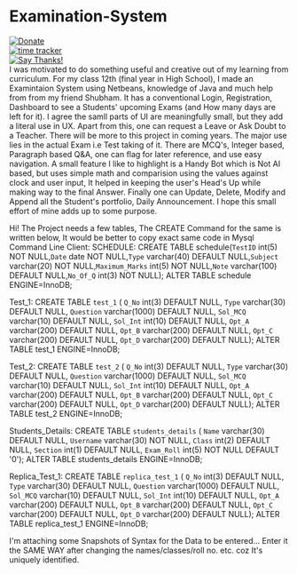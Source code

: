 # Examination-System
[![Donate](https://img.shields.io/badge/Donate-PayPal-green.svg)](https://www.paypal.me/grv97)<br>
[![time tracker](https://wakatime.com/badge/github/Grv-Singh/Examination-System.svg)](https://wakatime.com/badge/github/Grv-Singh/Examination-System)<br>
[![Say Thanks!](https://img.shields.io/badge/Say%20Thanks-!-1EAEDB.svg)](https://saythanks.io/to/acad.grv97@gmail.com)<br>
I was motivated to do something useful and creative out of my learning from curriculum. For my class 12th (final year in High School), I made an Examintaion System using Netbeans, knowledge of Java and much help from from my friend Shubham. It has a conventional Login, Registration, Dashboard to see a Students' upcoming Exams (and How many days are left for it). I agree the samll parts of UI are meaningfully small, but they add a literal use in UX. Apart from this, one can request a Leave or Ask Doubt to a Teacher. There will be more to this project in coming years. The major use lies in the actual Exam i.e Test taking of it. There are MCQ's, Integer based, Paragraph based Q&A, one can flag for later reference, and use easy navigation. A small feature I like to highlight is a Handy Bot which is Not AI based, but uses simple math and comparision using the values against clock and user input, It helped in keeping the user's Head's Up while making way to the final Answer. Finally one can Update, Delete, Modify and Append all the Student's portfolio, Daily Announcement. I hope this small effort of mine adds up to some purpose.

Hi!
The Project needs a few tables, The CREATE Command for the same is written below, It would be better to copy exact same code in Mysql Command Line Client:
SCHEDULE:
CREATE TABLE schedule(`TestID` int(5) NOT NULL,`Date` date NOT NULL,`Type` varchar(40) DEFAULT NULL,`Subject` varchar(20) NOT NULL,`Maximum_Marks` int(5) NOT NULL,`Note` varchar(100) DEFAULT NULL,`No_Of_Q` int(3) NOT NULL);
ALTER TABLE schedule ENGINE=InnoDB;

Test_1:
CREATE TABLE `test_1` ( `Q_No` int(3) DEFAULT NULL, `Type` varchar(30) DEFAULT NULL, `Question` varchar(1000) DEFAULT NULL, `Sol_MCQ` varchar(10) DEFAULT NULL, `Sol_Int` int(10) DEFAULT NULL, `Opt_A` varchar(200) DEFAULT NULL, `Opt_B` varchar(200) DEFAULT NULL, `Opt_C` varchar(200) DEFAULT NULL, `Opt_D` varchar(200) DEFAULT NULL);
ALTER TABLE test_1 ENGINE=InnoDB;

Test_2:
CREATE TABLE `test_2` ( `Q_No` int(3) DEFAULT NULL, `Type` varchar(30) DEFAULT NULL, `Question` varchar(1000) DEFAULT NULL, `Sol_MCQ` varchar(10) DEFAULT NULL, `Sol_Int` int(10) DEFAULT NULL, `Opt_A` varchar(200) DEFAULT NULL, `Opt_B` varchar(200) DEFAULT NULL, `Opt_C` varchar(200) DEFAULT NULL, `Opt_D` varchar(200) DEFAULT NULL);
ALTER TABLE test_2 ENGINE=InnoDB;

Students_Details:
CREATE TABLE `students_details` ( `Name` varchar(30) DEFAULT NULL, `Username` varchar(30) NOT NULL, `Class` int(2) DEFAULT NULL, `Section` int(1) DEFAULT NULL, `Exam_Roll` int(5) NOT NULL DEFAULT '0');
ALTER TABLE students_details ENGINE=InnoDB;

Replica_Test_1:
CREATE TABLE `replica_test_1` ( `Q_No` int(3) DEFAULT NULL, `Type` varchar(30) DEFAULT NULL, `Question` varchar(1000) DEFAULT NULL, `Sol_MCQ` varchar(10) DEFAULT NULL, `Sol_Int` int(10) DEFAULT NULL, `Opt_A` varchar(200) DEFAULT NULL, `Opt_B` varchar(200) DEFAULT NULL, `Opt_C` varchar(200) DEFAULT NULL, `Opt_D` varchar(200) DEFAULT NULL);
ALTER TABLE replica_test_1 ENGINE=InnoDB;

I'm attaching some Snapshots of Syntax for the Data to be entered... Enter it the SAME WAY after changing the names/classes/roll no. etc. coz It's uniquely identified.
